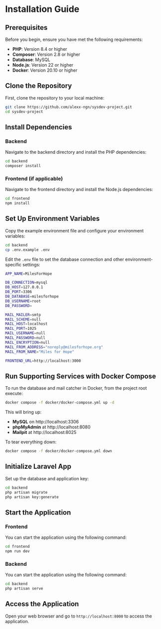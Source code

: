 # Installation Guide

## Prerequisites

Before you begin, ensure you have met the following requirements:

- **PHP**: Version 8.4 or higher
- **Composer**: Version 2.8 or higher
- **Database**: MySQL
- **Node.js**: Version 22 or higher
- **Docker**: Version 20.10 or higher

## Clone the Repository

First, clone the repository to your local machine:

```bash
git clone https://github.com/alexx-ngn/sysdev-project.git
cd sysdev-project
```

## Install Dependencies

### Backend

Navigate to the backend directory and install the PHP dependencies:

```bash
cd backend
composer install
```

### Frontend (if applicable)

Navigate to the frontend directory and install the Node.js dependencies:

```bash
cd frontend
npm install
```

## Set Up Environment Variables

Copy the example environment file and configure your environment variables:

```bash
cd backend
cp .env.example .env
```

Edit the `.env` file to set the database connection and other environment-specific settings:

```bash
APP_NAME=MilesForHope

DB_CONNECTION=mysql
DB_HOST=127.0.0.1
DB_PORT=3306
DB_DATABASE=milesforhope
DB_USERNAME=root
DB_PASSWORD=

MAIL_MAILER=smtp
MAIL_SCHEME=null
MAIL_HOST=localhost
MAIL_PORT=1025
MAIL_USERNAME=null
MAIL_PASSWORD=null
MAIL_ENCRYPTION=null
MAIL_FROM_ADDRESS="noreply@milesforhope.org"
MAIL_FROM_NAME="Miles for Hope"

FRONTEND_URL=http://localhost:3000
```

## Run Supporting Services with Docker Compose

To run the database and mail catcher in Docker, from the project root execute:

```bash
docker compose -f docker/docker-compose.yml up -d
```

This will bring up:
- **MySQL** on http://localhost:3306
- **phpMyAdmin** at http://localhost:8080
- **Mailpit** at http://localhost:8025

To tear everything down:

```bash
docker compose -f docker/docker-compose.yml down
```

## Initialize Laravel App

Set up the database and application key:

```bash
cd backend
php artisan migrate
php artisan key:generate
```

## Start the Application

### Frontend

You can start the application using the following command:

```bash
cd frontend
npm run dev
```

### Backend

You can start the application using the following command:

```bash
cd backend
php artisan serve
```

## Access the Application

Open your web browser and go to `http://localhost:8000` to access the application.
